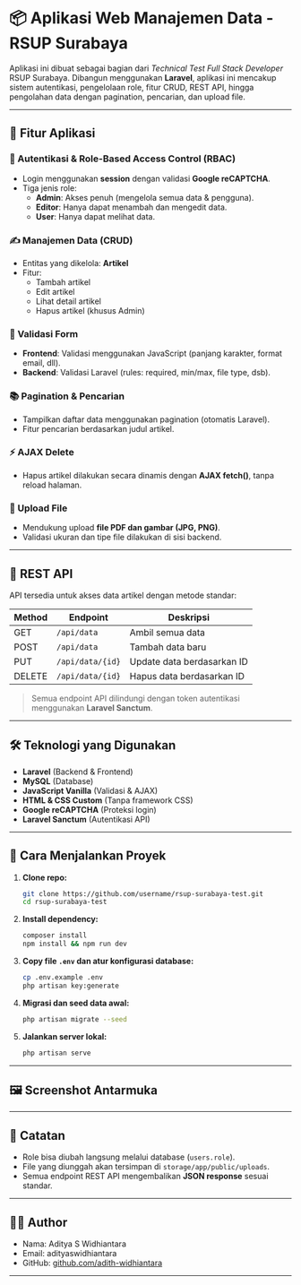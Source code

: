 # 📦 Aplikasi Web Manajemen Data - RSUP Surabaya

Aplikasi ini dibuat sebagai bagian dari *Technical Test Full Stack Developer* RSUP Surabaya. Dibangun menggunakan **Laravel**, aplikasi ini mencakup sistem autentikasi, pengelolaan role, fitur CRUD, REST API, hingga pengolahan data dengan pagination, pencarian, dan upload file.

---

## 🧩 Fitur Aplikasi

### 🔐 Autentikasi & Role-Based Access Control (RBAC)
- Login menggunakan **session** dengan validasi **Google reCAPTCHA**.
- Tiga jenis role:
  - **Admin**: Akses penuh (mengelola semua data & pengguna).
  - **Editor**: Hanya dapat menambah dan mengedit data.
  - **User**: Hanya dapat melihat data.

### ✍️ Manajemen Data (CRUD)
- Entitas yang dikelola: **Artikel**
- Fitur:
  - Tambah artikel
  - Edit artikel
  - Lihat detail artikel
  - Hapus artikel (khusus Admin)

### 📑 Validasi Form
- **Frontend**: Validasi menggunakan JavaScript (panjang karakter, format email, dll).
- **Backend**: Validasi Laravel (rules: required, min/max, file type, dsb).

### 📚 Pagination & Pencarian
- Tampilkan daftar data menggunakan pagination (otomatis Laravel).
- Fitur pencarian berdasarkan judul artikel.

### ⚡ AJAX Delete
- Hapus artikel dilakukan secara dinamis dengan **AJAX fetch()**, tanpa reload halaman.

### 📎 Upload File
- Mendukung upload **file PDF dan gambar (JPG, PNG)**.
- Validasi ukuran dan tipe file dilakukan di sisi backend.

---

## 🔌 REST API

API tersedia untuk akses data artikel dengan metode standar:

| Method | Endpoint | Deskripsi |
|--------|----------|-----------|
| GET    | `/api/data` | Ambil semua data |
| POST   | `/api/data` | Tambah data baru |
| PUT    | `/api/data/{id}` | Update data berdasarkan ID |
| DELETE | `/api/data/{id}` | Hapus data berdasarkan ID |

> Semua endpoint API dilindungi dengan token autentikasi menggunakan **Laravel Sanctum**.

---

## 🛠️ Teknologi yang Digunakan

- **Laravel** (Backend & Frontend)
- **MySQL** (Database)
- **JavaScript Vanilla** (Validasi & AJAX)
- **HTML & CSS Custom** (Tanpa framework CSS)
- **Google reCAPTCHA** (Proteksi login)
- **Laravel Sanctum** (Autentikasi API)

---

## 🚀 Cara Menjalankan Proyek

1. **Clone repo:**
   ```bash
   git clone https://github.com/username/rsup-surabaya-test.git
   cd rsup-surabaya-test
   ```

2. **Install dependency:**
   ```bash
   composer install
   npm install && npm run dev
   ```

3. **Copy file `.env` dan atur konfigurasi database:**
   ```bash
   cp .env.example .env
   php artisan key:generate
   ```

4. **Migrasi dan seed data awal:**
   ```bash
   php artisan migrate --seed
   ```

5. **Jalankan server lokal:**
   ```bash
   php artisan serve
   ```

---

## 🖼️ Screenshot Antarmuka



---

## 📌 Catatan

- Role bisa diubah langsung melalui database (`users.role`).
- File yang diunggah akan tersimpan di `storage/app/public/uploads`.
- Semua endpoint REST API mengembalikan **JSON response** sesuai standar.

---

## 👨‍💻 Author

- Nama: Aditya S Widhiantara
- Email: adityaswidhiantara
- GitHub: [github.com/adith-widhiantara](https://github.com/adith-widhiantara)

---
